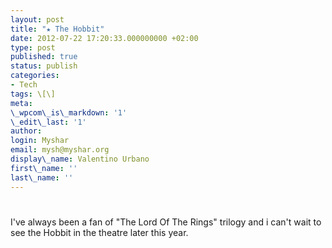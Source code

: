 ```yaml
---
layout: post
title: "★ The Hobbit"
date: 2012-07-22 17:20:33.000000000 +02:00
type: post
published: true
status: publish
categories:
- Tech
tags: \[\]
meta:
\_wpcom\_is\_markdown: '1'
\_edit\_last: '1'
author:
login: Myshar
email: mysh@myshar.org
display\_name: Valentino Urbano
first\_name: ''
last\_name: ''
---
```


# 

I've always been a fan of "The Lord Of The Rings" trilogy and i can't wait to see the Hobbit in the theatre later this year.